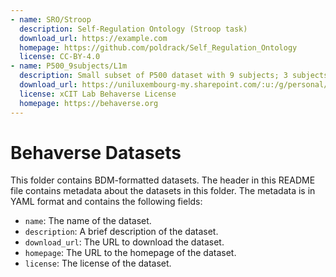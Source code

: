 ```yaml
---
- name: SRO/Stroop
  description: Self-Regulation Ontology (Stroop task)
  download_url: https://example.com
  homepage: https://github.com/poldrack/Self_Regulation_Ontology
  license: CC-BY-4.0
- name: P500_9subjects/L1m
  description: Small subset of P500 dataset with 9 subjects; 3 subjects from each data collection wave. This dataset is used for testing purposes.
  download_url: https://uniluxembourg-my.sharepoint.com/:u:/g/personal/morteza_ansarinia_uni_lu/EbymyorLR2lGmKxEweYPcx4Bc9qoTdnUWkPgXGwkAjdDCg?download=1
  license: xCIT Lab Behaverse License
  homepage: https://behaverse.org
---
```



# Behaverse Datasets

This folder contains BDM-formatted datasets. The header in this README file contains metadata about the datasets in this folder. The metadata is in YAML format and contains the following fields:

- `name`: The name of the dataset.
- `description`: A brief description of the dataset.
- `download_url`: The URL to download the dataset.
- `homepage`: The URL to the homepage of the dataset.
- `license`: The license of the dataset.
